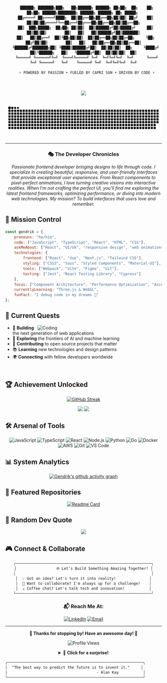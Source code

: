 <div align="center">

```
   ██████╗ ███████╗███╗   ██╗██████╗ ██████╗ ██╗██╗  ██╗    ██╗   ██╗██╗ ██████╗████████╗ ██████╗ ██████╗ ██╗ █████╗ 
  ██╔════╝ ██╔════╝████╗  ██║██╔══██╗██╔══██╗██║██║ ██╔╝    ██║   ██║██║██╔════╝╚══██╔══╝██╔═══██╗██╔══██╗██║██╔══██╗
  ██║  ███╗█████╗  ██╔██╗ ██║██║  ██║██████╔╝██║█████╔╝     ██║   ██║██║██║        ██║   ██║   ██║██████╔╝██║███████║
  ██║   ██║██╔══╝  ██║╚██╗██║██║  ██║██╔══██╗██║██╔═██╗     ╚██╗ ██╔╝██║██║        ██║   ██║   ██║██╔══██╗██║██╔══██║
  ╚██████╔╝███████╗██║ ╚████║██████╔╝██║  ██║██║██║  ██╗     ╚████╔╝ ██║╚██████╗   ██║   ╚██████╔╝██║  ██║██║██║  ██║
   ╚═════╝ ╚══════╝╚═╝  ╚═══╝╚═════╝ ╚═╝  ╚═╝╚═╝╚═╝  ╚═╝      ╚═══╝  ╚═╝ ╚═════╝   ╚═╝    ╚═════╝ ╚═╝  ╚═╝╚═╝╚═╝  ╚═╝
                                                                                                                         
   ⚡ POWERED BY PASSION • FUELED BY CAPRI SUN • DRIVEN BY CODE ⚡
```

<h1>
  <img src="https://readme-typing-svg.herokuapp.com/?lines=Welcome+to+my+digital+realm!;I'm+Gendrik+-+Frontend+Developer;Crafting+beautiful+UIs,+one+pixel+at+a+time!&center=true&size=27">
</h1>

<img src="https://raw.githubusercontent.com/platane/platane/output/github-contribution-grid-snake.svg" alt="snake eating my contributions" />

</div>

---

<div align="center">
  
### 🎭 **The Developer Chronicles**
*Passionate frontend developer bringing designs to life through code. I specialize in creating beautiful, responsive, and user-friendly interfaces that provide exceptional user experiences. From React components to pixel-perfect animations, I love turning creative visions into interactive realities. When I'm not crafting the perfect UI, you'll find me exploring the latest frontend frameworks, optimizing performance, or diving into modern web technologies. My mission? To build interfaces that users love and remember.*

</div>

## 🚀 **Mission Control**

```javascript
const gendrik = {
    pronouns: "he/him",
    code: ["JavaScript", "TypeScript", "React", "HTML", "CSS"],
    askMeAbout: ["React", "UI/UX", "responsive design", "web animations"],
    technologies: {
        frontend: ["React", "Vue", "Next.js", "Tailwind CSS"],
        styling: ["CSS3", "Sass", "Styled Components", "Material-UI"],
        tools: ["Webpack", "Vite", "Figma", "Git"],
        testing: ["Jest", "React Testing Library", "Cypress"]
    },
    focus: ["Component Architecture", "Performance Optimization", "Accessibility"],
    currentlyLearning: "Three.js & WebGL",
    funFact: "I debug code in my dreams 🌙"
};
```

## 🎯 **Current Quests**

<img align="right" alt="Coding" width="400" src="https://media.giphy.com/media/qgQUggAC3Pfv687qPC/giphy.gif">

- 🌟 **Building** the next generation of web applications
- 🔬 **Exploring** the frontiers of AI and machine learning  
- 🚀 **Contributing** to open source projects that matter
- 📚 **Learning** new technologies and design patterns
- 🌍 **Connecting** with fellow developers worldwide

<br clear="right"/>

## 🏆 **Achievement Unlocked**

<div align="center">
  
[![GitHub Streak](https://github-readme-streak-stats.herokuapp.com/?user=GLVictoria&theme=radical&hide_border=true)](https://git.io/streak-stats)

</div>

<div align="center">
  <img height="180em" src="https://github-readme-stats.vercel.app/api?username=GLVictoria&show_icons=true&theme=radical&include_all_commits=true&count_private=true&hide_border=true"/>
  <img height="180em" src="https://github-readme-stats.vercel.app/api/top-langs/?username=GLVictoria&layout=compact&theme=radical&hide_border=true"/>
</div>

## 🛠️ **Arsenal of Tools**

<div align="center">

![JavaScript](https://img.shields.io/badge/-JavaScript-F7DF1E?style=for-the-badge&logo=javascript&logoColor=black)
![TypeScript](https://img.shields.io/badge/-TypeScript-3178C6?style=for-the-badge&logo=typescript&logoColor=white)
![React](https://img.shields.io/badge/-React-61DAFB?style=for-the-badge&logo=react&logoColor=black)
![Node.js](https://img.shields.io/badge/-Node.js-339933?style=for-the-badge&logo=node.js&logoColor=white)
![Python](https://img.shields.io/badge/-Python-3776AB?style=for-the-badge&logo=python&logoColor=white)
![Go](https://img.shields.io/badge/-Go-00ADD8?style=for-the-badge&logo=go&logoColor=white)
![Docker](https://img.shields.io/badge/-Docker-2496ED?style=for-the-badge&logo=docker&logoColor=white)
![AWS](https://img.shields.io/badge/-AWS-232F3E?style=for-the-badge&logo=amazon-aws&logoColor=white)
![Git](https://img.shields.io/badge/-Git-F05032?style=for-the-badge&logo=git&logoColor=white)
![VS Code](https://img.shields.io/badge/-VS%20Code-007ACC?style=for-the-badge&logo=visual-studio-code&logoColor=white)

</div>

## 📊 **System Analytics**

<div align="center">
  
[![Gendrik's github activity graph](https://github-readme-activity-graph.vercel.app/graph?username=GLVictoria&theme=react-dark&hide_border=true)](https://github.com/ashutosh00710/github-readme-activity-graph)

</div>

## 🌟 **Featured Repositories**

<div align="center">

[![Readme Card](https://github-readme-stats.vercel.app/api/pin/?username=GLVictoria&repo=GLVictoria&theme=radical&hide_border=true)](https://github.com/GLVictoria/GLVictoria)

</div>

## 💫 **Random Dev Quote**

<div align="center">
  
![](https://quotes-github-readme.vercel.app/api?type=horizontal&theme=radical)

</div>

## 🎮 **Connect & Collaborate**

<div align="center">

```
┌─────────────────────────────────────────────────────────────┐
│                  🌐 Let's Build Something Amazing Together! │
│                                                             │
│  💡 Got an idea? Let's turn it into reality!               │
│  🤝 Want to collaborate? I'm always up for a challenge!    │
│  ☕ Coffee chat? Let's talk tech and innovation!           │
└─────────────────────────────────────────────────────────────┘
```

### 📬 **Reach Me At:**
[![LinkedIn](https://img.shields.io/badge/-LinkedIn-0077B5?style=for-the-badge&logo=linkedin&logoColor=white)](https://www.linkedin.com/in/gendrik-victoria/)
[![Email](https://img.shields.io/badge/-Email-D14836?style=for-the-badge&logo=gmail&logoColor=white)](mailto:gendrik.victoria@gmail.com)

</div>

---

<div align="center">
  
**🌟 Thanks for stopping by! Have an awesome day! 🌟**

![Profile Views](https://komarev.com/ghpvc/?username=GLVictoria&label=Profile%20Views&color=0e75b6&style=flat)

<details>
<summary>🎁 <b>Click for a surprise!</b></summary>
<br>
<p align="center">
  <img src="https://media.giphy.com/media/3o7abKhOpu0NwenH3O/giphy.gif" width="300">
  <br>
  <i>Keep coding and stay awesome! 🚀</i>
</p>
</details>

</div>

<!-- ASCII Art Footer -->
```
╭─────────────────────────────────────────────────────────────╮
│  "The best way to predict the future is to invent it."     │
│                                        - Alan Kay           │
╰─────────────────────────────────────────────────────────────╯
```